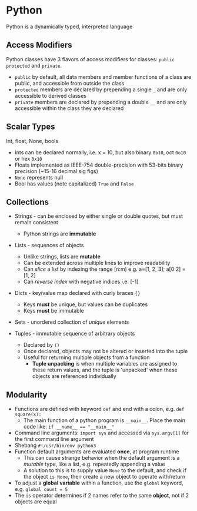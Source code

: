 # Python
Python is a dynamically typed, interpreted language

## Access Modifiers
Python classes have 3 flavors of access modifiers for classes: `public` `protected` and `private`.
* `public` by default, all data members and member functions of a class are public, and accessible from outside the class
* `protected` members are declared by prepending a single `_` and are only accessible to derived classes
* `private` members are declared by prepending a double `__` and are only accessible within the class they are declared

## Scalar Types
Int, float, None, bools
* Ints can be declared normally, i.e. x = 10, but also binary `0b10`, oct `0o10` or hex `0x10`
* Floats implemented as IEEE-754 double-precision with 53-bits binary precision (~15-16 decimal sig figs)
 * `None` represents null
 * Bool has values (note capitalized) `True` and `False`

 ## Collections
 * Strings - can be enclosed by either single or double quotes, but must remain consistent
   * Python strings are **immutable**

 * Lists - sequences of objects
   * Unlike strings, lists are **mutable**
   * Can be extended across multiple lines to improve readability
   * Can *slice* a list by indexing the range [n:m) e.g. a=[1, 2, 3]; a[0:2] = [1, 2]
   * Can *reverse index* with negative indices i.e. [-1]

 * Dicts - key/value map declared with curly braces `{}`
   * Keys **must** be unique, but values can be duplicates
   * Keys **must** be immutable

* Sets - unordered collection of *unique* elements

 * Tuples - immutable sequence of arbitrary objects
   * Declared by `()` 
   * Once declared, objects may not be altered or inserted into the tuple
   * Useful for returning multiple objects from a function
     * **Tuple unpacking** is when multiple variables are assigned to these return values, and the tuple is 'unpacked' when these objects are referenced individually 

 ## Modularity
 * Functions are defined with keyword `def` and end with a colon, e.g. `def square(x):`
   * The main function of a python program is `__main__`.  Place the main code like: `if __name__ == "__main__"`
* Command line arguments: `import sys` and accessed via `sys.argv[1]` for the first command line argument
* Shebang `#!/usr/bin/env python3` 
* Function default arguments are evaluated **once**, at program runtime
  * This can cause strange behavior when the default argument is a *mutable* type, like a list, e.g. repeatedly appending a value
  * A solution to this is to supply value `None` to the default, and check if the object `is None`, then create a new object to operate with/return
* To adjust a **global variable** within a function, use the `global` keyword, e.g. `global count = 5`
* The `is` operator determines if 2 names refer to the same **object**, not if 2 objects are equal